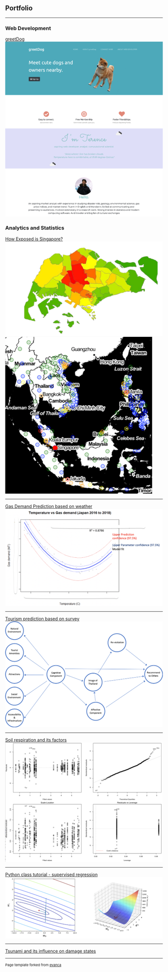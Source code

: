 ## Portfolio

---

### Web Development
[greetDog](https://github.com/tchua004/greetDog)
<img src="images/greetdog_home.png"/>
<img src="images/greetdog_about.png"/>

### Analytics and Statistics 

[How Exposed is Singapore?](https://github.com/tchua004/ureca_map_r)
<img src="images/singapore_ureca.png"/>
<img src="images/ureca.png"/>

---
[Gas Demand Prediction based on weather](https://github.com/tchua004/weather_prediction)
<img src="images/gas_demand.png"/>

---
[Tourism prediction based on survey](https://github.com/tchua004/japan_tourist)
<img src="images/sem.png"/>


---
[Soil respiration and its factors](https://github.com/tchua004/soil_respiration_r)
<img src="images/soil_res_plot.png"/>

---
[Python class tutorial - supervised regression](https://github.com/tchua004/python_tutorial/tree/master/.gitignore)
<img src="images/gradient_descent_plot.png"/>

---
[Tsunami and its influence on damage states](https://github.com/tchua004/tsunami_predict_r_py)

---
<p style="font-size:11px">Page template forked from <a href="https://github.com/evanca/quick-portfolio">evanca</a></p>
<!-- Remove above link if you don't want to attibute -->
